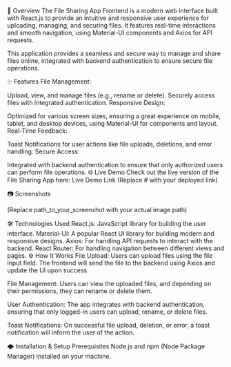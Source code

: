 📝 Overview
The File Sharing App Frontend is a modern web interface built with React.js to provide an intuitive and responsive user experience for uploading, managing, and securing files. It features real-time interactions and smooth navigation, using Material-UI components and Axios for API requests.

This application provides a seamless and secure way to manage and share files online, integrated with backend authentication to ensure secure file operations.

✨ Features
File Management:

Upload, view, and manage files (e.g., rename or delete).
Securely access files with integrated authentication.
Responsive Design:

Optimized for various screen sizes, ensuring a great experience on mobile, tablet, and desktop devices, using Material-UI for components and layout.
Real-Time Feedback:

Toast Notifications for user actions like file uploads, deletions, and error handling.
Secure Access:

Integrated with backend authentication to ensure that only authorized users can perform file operations.
🌐 Live Demo
Check out the live version of the File Sharing App here: Live Demo Link
(Replace # with your deployed link)

📷 Screenshots

(Replace path_to_your_screenshot with your actual image path)

🛠️ Technologies Used
React.js: JavaScript library for building the user interface.
Material-UI: A popular React UI library for building modern and responsive designs.
Axios: For handling API requests to interact with the backend.
React Router: For handling navigation between different views and pages.
⚙️ How It Works
File Upload:
Users can upload files using the file input field. The frontend will send the file to the backend using Axios and update the UI upon success.

File Management:
Users can view the uploaded files, and depending on their permissions, they can rename or delete them.

User Authentication:
The app integrates with backend authentication, ensuring that only logged-in users can upload, rename, or delete files.

Toast Notifications:
On successful file upload, deletion, or error, a toast notification will inform the user of the action.

🌩️ Installation & Setup
Prerequisites
Node.js and npm (Node Package Manager) installed on your machine.
